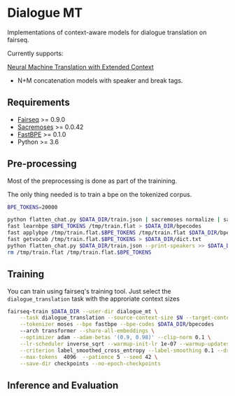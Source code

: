 # Dialogue MT

Implementations of context-aware models for dialogue translation on fairseq.

Currently supports:

<a href="https://arxiv.org/pdf/1708.05943.pdf"> Neural Machine Translation with Extended Context</a>

* N+M concatenation models with speaker and break tags.

## Requirements 

* [Fairseq](https://github.com/pytorch/fairseq) >= 0.9.0
* [Sacremoses](https://github.com/alvations/sacremoses) >= 0.0.42
* [FastBPE](https://github.com/glample/fastBPE) >= 0.1.0
* Python >= 3.6

## Pre-processing

Most of the preprocessing is done as part of the trainining.

The only thing needed is to train a bpe on the tokenized corpus. 

```bash
BPE_TOKENS=20000

python flatten_chat.py $DATA_DIR/train.json | sacremoses normalize | sacremoses tokenize > /tmp/train.flat
fast learnbpe $BPE_TOKENS /tmp/train.flat > $DATA_DIR/bpecodes
fast applybpe /tmp/train.flat.$BPE_TOKENS /tmp/train.flat $DATA_DIR/bpecodes
fast getvocab /tmp/train.flat.$BPE_TOKENS > $DATA_DIR/dict.txt
python flatten_chat.py $DATA_DIR/train.json --print-speakers >> $DATA_DIR/dict.txt
rm /tmp/train.flat /tmp/train.flat.$BPE_TOKENS 
```

## Training

You can train using fairseq's training tool. Just select the `dialogue_translation` task with the approriate context sizes

```bash
fairseq-train $DATA_DIR --user-dir dialogue_mt \
    --task dialogue_translation --source-context-size $N --target-context-size $M \
    --tokenizer moses --bpe fastbpe --bpe-codes $DATA_DIR/bpecodes
    --arch transformer --share-all-embeddings \
    --optimizer adam --adam-betas '(0.9, 0.98)' --clip-norm 0.1 \
    --lr-scheduler inverse_sqrt --warmup-init-lr 1e-07 --warmup-updates 4000 --lr 0.0005 --min-lr 1e-09 \
    --criterion label_smoothed_cross_entropy --label-smoothing 0.1 --dropout 0.2 --weight-decay 0.0 \
    --max-tokens  4096  --patience 5 --seed 42 \
    --save-dir checkpoints --no-epoch-checkpoints
```

## Inference and Evaluation


